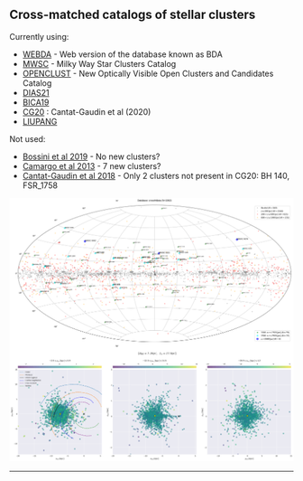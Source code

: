 ## Cross-matched catalogs of stellar clusters

Currently using:

* [WEBDA][1] - Web version of the database known as BDA
* [MWSC][2] - Milky Way Star Clusters Catalog
* [OPENCLUST][3] - New Optically Visible Open Clusters and Candidates Catalog
* [DIAS21][7]
* [BICA19][8]
* [CG20][9] : Cantat-Gaudin et al (2020)
* [LIUPANG][10]

Not used:

* [Bossini et al 2019][5] - No new clusters?
* [Camargo et al 2013][4] - 7 new clusters?
* [Cantat-Gaudin et al 2018][6] - Only 2 clusters not present in CG20: BH 140, FSR_1758



![Alt text](crossMdata.png?raw=true)




--------------------------
[1]: http://www.univie.ac.at/webda/
[2]: https://heasarc.gsfc.nasa.gov/W3Browse/all/mwsc.html
[3]: https://heasarc.gsfc.nasa.gov/W3Browse/all/openclust.html
[4]: https://ui.adsabs.harvard.edu/abs/2013MNRAS.432.3349C/abstract
[5]: https://ui.adsabs.harvard.edu/abs/2019A%26A...623A.108B/abstract
[6]: https://ui.adsabs.harvard.edu/abs/2018A%26A...618A..93C/abstract
[7]: https://ui.adsabs.harvard.edu/abs/2021MNRAS.504..356D
[8]: https://ui.adsabs.harvard.edu/abs/2019AJ....157...12B/abstract
[9]: https://www.aanda.org/articles/aa/abs/2020/08/aa38192-20/aa38192-20.html
[10]: https://ui.adsabs.harvard.edu/abs/2019ApJS..245...32L/abstract
